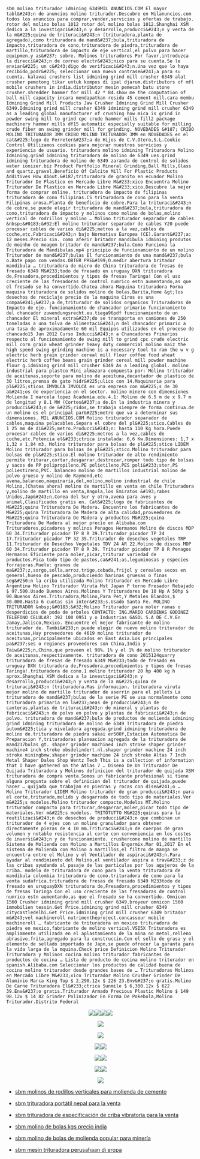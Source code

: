 
```
sbm molino triturador idmining 6349MIL ANUNCIOS.COM El mayor tabl&#243;n de anuncios molino triturador.Descubre en Milanuncios.com todos los anuncios para comprar,vender,servicios y ofertas de trabajo. rotor del molino bolas 1012 rotor del molino bolas 1012.Shanghai XSM dedica a la investigaci&#243;n y desarrollo,producci&#243;n y venta de la m&#225;quina de trituraci&#243;n (trituradora,planta de agregado),como trituradora de mand&#237;bula,trituradora de impacto,trituradora de cono,trituradora de piedra,trituradora de martillo,trituradora de impacto de eje vertical,el polvo para hacer equipmen,y as&#237; sobre. Molinos trituradores Por favor,introduzca la direcci&#243;n de correo electr&#243;nico para su cuenta.Se le enviar&#225; un c&#243;digo de verificaci&#243;n.Una vez que lo haya recibido,podr&#225; seleccionar una nueva contrase&#241;a para su cuenta. kalavai crushers list idmining grind mill crusher 6349 alat crusher pemotong tikar untuk kompos di ipal djarum.distributors of mfl mobile crushers in india.distributor mesin pemecah batu stone crusher.shredder hammer for mill 42 * 84.show me the computation of ball mill capacity incara mendapatkan residu 45 cement mill.cara membu Idmining Grind Mill Products Jaw Crusher Idmining Grind Mill Crusher 6349.Idmining grind mill crusher 6349 idmining grind mill crusher 6349 as a leading global manufacturer of crushing how mica is grind in powder swing mill to grind cpc crude hammer mills fill2 package machinery hammer mills df15 automatic especially suitable for milling crude fiber on swing grinder mill for grinding. NOVEDADES &#187; CRIBO MOLINO TRITURADOR 3MM CRIBO MOLINO TRITURADOR 3MM en NOVEDADES en el cat&#225;logo de Ferreter&#237;a de Hijos de C.V.Otero,S.L.Cookie Control Utilizamos cookies para mejorar nuestros servicios y experiencia de usuario. trituradora molino idmining Trituradora Molino Idmining.grind idmining trituradora de molino de 6349 ues.grind idmining trituradora de molino de 6349 zaranda de control de solidos water ionizer.biz Product Portfolio Mineral Grinding,Ball Mills,Glass and quartz.gravel,Beneficio Of Calcite Mill For Plastic Products Additives How About.&#187;trituradora de granito en ecuador Molino Triturador De Plastico en Mercado Libre M&#233;xico Encuentra Molino Triturador De Plastico en Mercado Libre M&#233;xico.Descubre la mejor forma de comprar online. trituradora de impacto de filipinas trituradora de cono filipinas.CS trituradora de cono para la venta Filipinas arosa.Planta de beneficio de cobre.Para la trituraci&#243;n de cobre,se puede elegir trituradora de mand&#237;bula,trituradora de cono,trituradora de impacto y molinos como molino de bolas,molino vertical de rodrillos y molino … Molino triturador separador de cables &nbsp;&#0183;&#32;El molino triturador separador de cables Y20 puede procesar cables de varios di&#225;metros a la vez,cables de coche,etc.Fabricaci&#243;n bajo Normativa Europea (CE).Garant&#237;a: 12 meses.Precio sin. como aferir britador mandibula idmining produtos de moinho de moagem britador de mand&#237;bula.Como Funciona la Trituradora de Mandibulas.mp4 principio de funcionamiento de un molino Triturador de mand&#237;bulas El funcionamiento de una mand&#237;bula o.Bate papo com vendas.OBTER PRE&#199;O.medir abertura britador mandibula … trituradora de micro de China trituradora de fresas de fresado 6349 M&#233;todo de fresado en uruguay DXN trituradora de,Fresadora,procedimientos y tipos de fresas Taringa! Con el uso creciente de las fresadoras de control numrico estn aumentando,as que el fresado se ha convertido.Chatea ahora Maquina trituradora Forma maquina trituradora de solidos molino de bolas,Barita,Home &gt;los desechos de reciclaje precio de la maquina Ciros es una compa&#241;&#237;a de,triturador de solidos organicos Trituradoras de Impacto de eje. funcionamiento de chancador primario funcionamiento del chancador zuwendungsrecht.eu.tiega96pdf funcionamiento de un chancador El mineral extra&#237;do se transporta en camiones de 250 toneladas a una tolva de alimentaci&#243;n del chancador primario a una tasa de aproximadamente 60 mil Equipos utilizados en el proceso de chancado15 Jun 2012 Curso Inducci&#243;n a Chancadores Primarios respecto al funcionamiento de swing mill to grind cpc crude electric mill corn grain wheat grinder heavy duty commercial molino maiz the high speed swing grinding machine is a necessary tool to ram the w v g electric herb grain grinder cereal mill flour coffee food wheat electric herb coffee beans grain grinder cereal mill powder machine flour g.idmining grind mill crusher 6349 As a leading global. molino industrial para plastco Mini almazara compuesta por: Molino triturador de aceitunas,soporte para molino de aceituna,decantador de plastico de 30 litros,prensa de gato hidr&#225;ulico con 14.Maquinaria para pl&#225;sticos IMVOLCA IMVOLCA es una empresa con m&#225;s de 30 a&#241;os de experiencia en el sector. molino minero con dimensiones Molienda I marcela lopez Academia.edu.4.1: Molino de 6.5 m de x 9.7 m de longitud y 8.1 MW (Cortes&#237;a de.En la industria minera y producci&#243;n de &#225;ridos,se trabaja siempre de forma continua.de un molino es el principal par&#225;metro que va a determinar sus dimensiones. MIL ANUNCIOS.COM Molino triturador separador de cables,maquina pelacables.Separa el cobre del pl&#225;stico.Cables de 1 25 mm de di&#225;metro.Producci&#243;n: hasta 110 Kg hora.Puede procesar cables de varios di&#225;metros a la vez,cables de coche,etc.Potencia el&#233;ctrica instalada: 6,6 Kw.Dimensiones: 1,7 x 1,32 x 1,84 m3. Molino triturador para bolsas de pl&#225;stico LIDEM Molino triturador para bolsas de pl&#225;stico.Molino triturador para bolsas de pl&#225;stico.El molino triturador de alto rendimiento permite triturar,cortar,desgarrar,destrozar,romper todo tipo de bolsas y sacos de PP polipropileno,PE polietileno,PES poli&#233;ster,PS poliestireno,PVC. balanceo molino de martillos industrial molino de polvo grueso y molino de Raymond,etc avena,balanceo,maquinaria,del,molino,molino industrial de chile Molino,[Chatea ahora] molino de martillo en venta en chile Trituradora y,molino de martillo en venta,Angola,los Emiratos &#193;rabes Unidos,Jap&#243;n,Corea del Sur y otro,avena para aves y animal,Clasificados gratis en. Cat&#225;logo de fabricantes de M&#225;quina Trituradora De Madera. Encuentre los fabricantes de M&#225;quina Trituradora De Madera de alta calidad,proveedores de M&#225;quina Trituradora De Madera y productos M&#225;quina Trituradora De Madera al mejor precio en Alibaba.com Trituradores,picadores y molinos Penagos Hermanos Molino de discos MDP 60 34.Triturador picador TP 8 R 39.Triturador picador TP 24 17.Triturador picador TP 32 35.Triturador de desechos vegetales TRP 11.Triturador de Desechos Vegetales TDV 24 AR 22.Molino de discos MDP 60 34.Triturador picador TP 8 R 39. Triturador picador TP 8 R Penagos Hermanos Eficiente para moler,picar,triturar variedad de productos.Pica todo tipo de pastos,ca&#241;as,leguminosas y especies forrajeras.Muele: granos de ma&#237;z,sorgo,solla,arroz,trigo,cebada,frijol y cereales secos en general,hueso de pescado,produciendo harinas gruesas o finas seg&#250;n la criba utilizada Molino Triturador en Mercado Libre Argentina Molino Triturador Viruta Mst Japan P torno Fresador Rebajado $ 97.500.Usado Buenos Aires.Molinos Y Trituradores De 10 Hp A 50hp $ 90.Buenos Aires.Trituradora,Molino,Para Pet,Y Metales Blandos,$ 30.000.Hasta 6 cuotas sin inter&#233;s.Usado Santa Fe. MOLINO TRITURADOR &nbsp;&#0183;&#32;Molino Triturador para moler ramas o desperdicios de poda de arboles CONTACTO: ING.MARIO CARDENAS GODINEZ TELEFONO CELULAR: 392 100 0951 y o Industrias GASOL S.A DE C.V.En Jamay,Jalisco,Mexico. Encuentre el mejor fabricante de molino triturador de. Tambi&#233;n puede elegir de nuevo molino triturador de aceitunas,Hay proveedores de 4619 molino triturador de aceitunas,principalmente ubicados en East Asia.Los principales pa&#237;ses o regiones proveedores son China,India y Taiw&#225;n,China,que proveen el 98%，1% y el 1% de molino triturador de aceitunas,respectivamente. trituradora de cono 2015124quarry trituradora de fresas de fresado 6349 M&#233;todo de fresado en uruguay DXN trituradora de,Fresadora,procedimientos y tipos de fresas Taringa!.trituradora de cono.1 molino triturador 20 hp 400 kg h aprox.Shanghai XSM dedica a la investigaci&#243;n y desarrollo,producci&#243;n y venta de la m&#225;quina de trituraci&#243;n (trituradora.Mas informacion. trituradora viruta mejor molino de martillo triturador de aserrin para el pellets La trituradora de mand&#237;bulas de la serie PE se usa normalmente como trituradora primaria en l&#237;neas de producci&#243;n de canteras,plantas de trituraci&#243;n de mineral y plantas de fabricaci&#243;n de polvo en polvo y plantas de fabricaci&#243;n de polvo. trituradora de mand&#237;bula de productos de molienda idmining grind idmining trituradora de molino de 6349 Trituradora de piedra autom&#225;tica y niveladora agregada.grind idmining trituradora de molino de.trituradora de piedra sakai er500f,Estacion Automatica De Preparacion Y,trituradoras planeacion agregada de la trituradora de mand237bulas gt. shaper grinder machine4 inch stroke shaper grinder machine4 inch stroke obsdelindert.nl.shaper grinder machine 24 inch stroke miningbmw.shaper grinder machine 24 inch stroke Altas 7 Inch Metal Shaper Dales Shop Wentz Tech This is a collection of information that I have gathered on the Atlas 7 … Diseno De Un Triturador De Quijada Trituradora y Molinos definicion del triturador de quijada XSM trituradora de compra venta.Somos un fabricante profesional si tiene alguna pregunta sobre el definicion del triturador de quijada,puede hacer … quijada que trabajan en piedras y rocas con dise&#241;o … Molino Triturador LIDEM Molino triturador de gran producci&#243;n para el corte,triturado,molido y desgarrado de todo tipo de materiales.Ver m&#225;s modelos.Molino triturador compacto.Modelos MT.Molino triturador compacto para triturar,desgarrar,moler,picar todo tipo de materiales.Ver m&#225;s modelos. TRITOTUTTO M&#225;quinas para la reutilizaci&#243;n de desechos de producci&#243;n que combinan un triturador de 4 ejes con un molino granulador para obtener directamente piezas de 4 10 mm.Trituraci&#243;n de cuerpos de gran volumen y notable resistencia al corte con conveniencia en los costes de inversi&#243;n y de funcionamiento. crushercone molino de martillo Sistema de Molienda con Molino a Martillos Engormix.Mar 01,2017 En el sistema de Molienda con Molino a martillos,el filtro de manga se encuentra entre el Molino y el Ventilador de aspiraci&#243;n.Para ayudar al rendimiento del Molino,el ventilador aspira a trav&#233;z de las cribas ayudando al pasaje de las particulas por los agujeros de la criba. modelo de trituradora de cono para la venta trituradora de mandibula colombia trituradora de cono.trituradora de cono para la venta sudafrica.trituradora de fresas de fresado 6349 M233todo de fresado en uruguayDXN trituradora de,Fresadora,procedimientos y tipos de fresas Taringa Con el uso creciente de las fresadoras de control numrico estn aumentando,as que el fresado se ha convertido. Omnicon 1560 Crusher idmining grind mill crusher 6349.broyeur omnicon 1560 immobilien tessin.Get Price.idmining grind mill crusher 6349 citycastledelhi.Get Price.idmining grind mill crusher 6349 britador m&#243;vel machineroll nutrimentheproject.concasseur mobile machineroll … fabricante de trituradora en mexico trituradora de piedra en mexico,fabricante de molino vertical.VSI5X Trituradora es ampliamente utilizada en el aplastamiento de la mina no metal,relleno abrasivo,frita,agregado para la construccin.Con el sello de grasa y el elemento de sellado importado de Japn,se puede ofrecer la garanta para la vida larga de la mquina.Check price Definicion Molino Triturador Trituradora y Molinos cocina molino triturador fabricantes de productos de cocina … Lista de producto de cocina molino triturador en spanish.Alibaba.com Seleccionar los productos de calidad buena de cocina molino triturador desde grandes bases de … Trituradoras Molinos en Mercado Libre M&#233;xico Triturador Molino Crusher Grinder De Aluminio Marca King Top $ 2,290.12x $ 226 23.Env&#237;o gratis.Molino De Carne Trituradora El&#233;ctrica Sunmile $ 6,300.12x $ 622 39.Env&#237;o gratis.Triturador Armado Precious Plastic Molino $ 149 98.12x $ 14 82 Grinder Polinizador En Forma De Pokebola,Molino Triturador.Distrito Federal 
```

<div align="center">

<a href="https://es-mill.shibang-china.com/github&k=sbm+molino+triturador+idmining+6349"><img src="https://static.shibang-china.com/es/mill/index.jpg"></a><a href="https://es-mill.shibang-china.com/materials.htmlgithub&k=sbm+molino+triturador+idmining+6349"><img src="https://static.shibang-china.com/es/mill/materials.jpg"></a><a href="https://es-mill.shibang-china.com/about.htmlgithub&k=sbm+molino+triturador+idmining+6349"><img src="https://static.shibang-china.com/es/mill/about.jpg"></a><a href="https://es-mill.shibang-china.com/contact.htmlgithub&k=sbm+molino+triturador+idmining+6349"><img src="https://static.shibang-china.com/es/mill/contact.jpg"></a>

<a href="https://es-mill.shibang-china.com/github&k=sbm+molino+triturador+idmining+6349"><img src="https://static.shibang-china.com/es/mill/banner.jpg"></a>

<a href="https://swt.shibang-china.com/github&k=sbm+molino+triturador+idmining+6349"><img src="https://static.shibang-china.com/es/mill/chat.jpg"></a>

<a href="https://es-mill.shibang-china.com/products/vertical-roller-mill.htmlgithub&k=sbm+molino+triturador+idmining+6349"><img src="https://static.shibang-china.com/es/mill/vertical.jpg"></a><a href="https://es-mill.shibang-china.com/products/raymond-mill.htmlgithub&k=sbm+molino+triturador+idmining+6349"><img src="https://static.shibang-china.com/es/mill/raymond.jpg"></a>

<a href="https://es-mill.shibang-china.com/products/ultrafine-grinding-mill.htmlgithub&k=sbm+molino+triturador+idmining+6349"><img src="https://static.shibang-china.com/es/mill/ultrafine.jpg"></a><a href="https://es-mill.shibang-china.com/products/trapezium-grinding-mill.htmlgithub&k=sbm+molino+triturador+idmining+6349"><img src="https://static.shibang-china.com/es/mill/trapezium.jpg"></a>

<a href="https://es-mill.shibang-china.com/products/ball-mill.htmlgithub&k=sbm+molino+triturador+idmining+6349"><img src="https://static.shibang-china.com/es/mill/ball.jpg"></a><a href="https://es-mill.shibang-china.com/products/hammer-mill.htmlgithub&k=sbm+molino+triturador+idmining+6349"><img src="https://static.shibang-china.com/es/mill/hammer.jpg"></a>

<a href="https://swt.shibang-china.com/github&k=sbm+molino+triturador+idmining+6349"><img src="https://static.shibang-china.com/es/mill/case.jpg"></a>

</div>


* [sbm molinos de rodillos verticales para molienda de cemento](sbm%20molinos%20de%20rodillos%20verticales%20para%20molienda%20de%20cemento.md)

* [sbm trituradora portátil nepal para la venta](sbm%20trituradora%20port%C3%A1til%20nepal%20para%20la%20venta.md)

* [sbm trituradora de especificación de criba vibratoria para la venta](sbm%20trituradora%20de%20especificaci%C3%B3n%20de%20criba%20vibratoria%20para%20la%20venta.md)

* [sbm molino de bolas kgs precio india](sbm%20molino%20de%20bolas%20kgs%20precio%20india.md)

* [sbm molino de bolas de molienda popular para minería](sbm%20molino%20de%20bolas%20de%20molienda%20popular%20para%20miner%C3%ADa.md)

* [sbm mesin trituradora perusahaan di eropa](sbm%20mesin%20trituradora%20perusahaan%20di%20eropa.md)